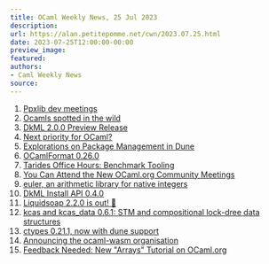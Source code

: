 ```yaml
---
title: OCaml Weekly News, 25 Jul 2023
description:
url: https://alan.petitepomme.net/cwn/2023.07.25.html
date: 2023-07-25T12:00:00-00:00
preview_image:
featured:
authors:
- Caml Weekly News
source:
---
```


<ol><li><a href="https://alan.petitepomme.net/cwn/2023.07.25.html#1">Ppxlib dev meetings</a></li><li><a href="https://alan.petitepomme.net/cwn/2023.07.25.html#2">Ocamls spotted in the wild</a></li><li><a href="https://alan.petitepomme.net/cwn/2023.07.25.html#3">DkML 2.0.0 Preview Release</a></li><li><a href="https://alan.petitepomme.net/cwn/2023.07.25.html#4">Next priority for OCaml?</a></li><li><a href="https://alan.petitepomme.net/cwn/2023.07.25.html#5">Explorations on Package Management in Dune</a></li><li><a href="https://alan.petitepomme.net/cwn/2023.07.25.html#6">OCamlFormat 0.26.0</a></li><li><a href="https://alan.petitepomme.net/cwn/2023.07.25.html#7">Tarides Office Hours: Benchmark Tooling</a></li><li><a href="https://alan.petitepomme.net/cwn/2023.07.25.html#8">You Can Attend the New OCaml.org Community Meetings</a></li><li><a href="https://alan.petitepomme.net/cwn/2023.07.25.html#9">euler, an arithmetic library for native integers</a></li><li><a href="https://alan.petitepomme.net/cwn/2023.07.25.html#10">DkML Install API 0.4.0</a></li><li><a href="https://alan.petitepomme.net/cwn/2023.07.25.html#11">Liquidsoap 2.2.0 is out! &#127881;</a></li><li><a href="https://alan.petitepomme.net/cwn/2023.07.25.html#12">kcas and kcas_data 0.6.1: STM and compositional lock-dree data structures</a></li><li><a href="https://alan.petitepomme.net/cwn/2023.07.25.html#13">ctypes 0.21.1, now with dune support</a></li><li><a href="https://alan.petitepomme.net/cwn/2023.07.25.html#14">Announcing the ocaml-wasm organisation</a></li><li><a href="https://alan.petitepomme.net/cwn/2023.07.25.html#15">Feedback Needed: New &quot;Arrays&quot; Tutorial on OCaml.org</a></li></ol>
